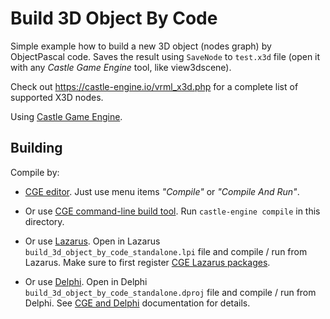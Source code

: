 # Build 3D Object By Code

Simple example how to build a new 3D object (nodes graph) by ObjectPascal code.
Saves the result using `SaveNode` to `test.x3d` file (open it with
any _Castle Game Engine_ tool, like view3dscene).

Check out https://castle-engine.io/vrml_x3d.php
for a complete list of supported X3D nodes.

Using [Castle Game Engine](https://castle-engine.io/).

## Building

Compile by:

- [CGE editor](https://castle-engine.io/editor). Just use menu items _"Compile"_ or _"Compile And Run"_.

- Or use [CGE command-line build tool](https://castle-engine.io/build_tool). Run `castle-engine compile` in this directory.

- Or use [Lazarus](https://www.lazarus-ide.org/). Open in Lazarus `build_3d_object_by_code_standalone.lpi` file and compile / run from Lazarus. Make sure to first register [CGE Lazarus packages](https://castle-engine.io/lazarus).

- Or use [Delphi](https://www.embarcadero.com/products/Delphi). Open in Delphi `build_3d_object_by_code_standalone.dproj` file and compile / run from Delphi. See [CGE and Delphi](https://castle-engine.io/delphi) documentation for details.
